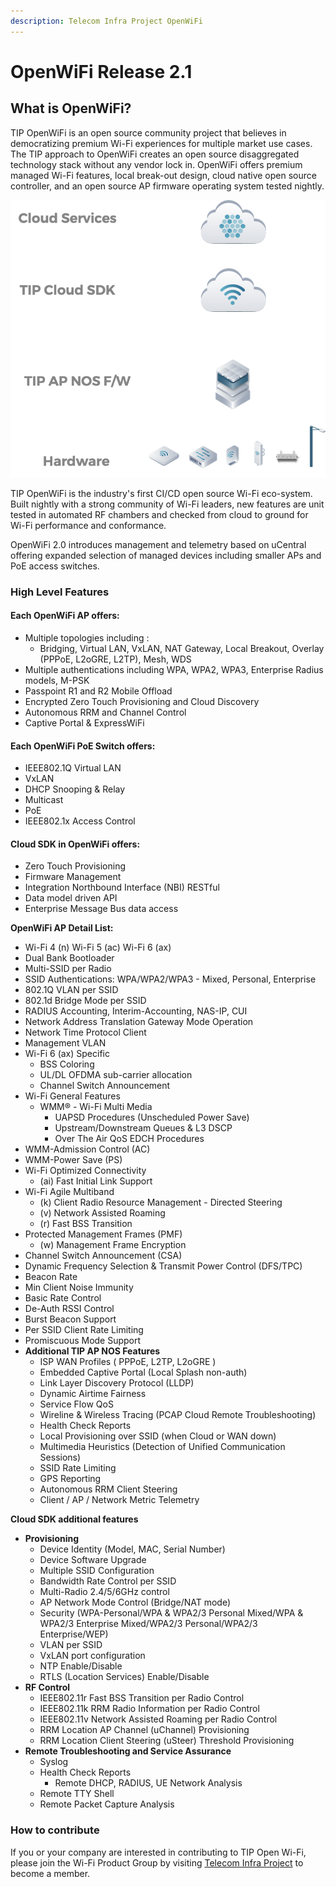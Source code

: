```yaml
---
description: Telecom Infra Project OpenWiFi
---
```


# OpenWiFi Release 2.1

## What is OpenWiFi?

TIP OpenWiFi is an open source community project that believes in democratizing premium Wi-Fi experiences for multiple market use cases. The TIP approach to OpenWiFi creates an open source disaggregated technology stack without any vendor lock in. OpenWiFi offers premium managed Wi-Fi features, local break-out design, cloud native open source controller, and an open source AP firmware operating system tested nightly.

![Open Technology Stack - Many Platforms - Many Service Options](.gitbook/assets/image%20%283%29.png)

TIP OpenWiFi is the industry's first CI/CD open source Wi-Fi eco-system. Built nightly with a strong community of Wi-Fi leaders, new features are unit tested in automated RF chambers and checked from cloud to ground for Wi-Fi performance and conformance.

OpenWiFi 2.0 introduces management and telemetry based on uCentral offering expanded selection of managed devices including smaller APs and PoE access switches.

### High Level Features

#### Each OpenWiFi AP offers:

* Multiple topologies including :
  * Bridging, Virtual LAN, VxLAN, NAT Gateway, Local Breakout, Overlay \(PPPoE, L2oGRE, L2TP\), Mesh, WDS 
* Multiple authentications including WPA, WPA2, WPA3, Enterprise Radius models, M-PSK
* Passpoint R1 and R2 Mobile Offload
* Encrypted Zero Touch Provisioning and Cloud Discovery
* Autonomous RRM and Channel Control
* Captive Portal & ExpressWiFi

#### Each OpenWiFi PoE Switch offers:

* IEEE802.1Q Virtual LAN
* VxLAN
* DHCP Snooping & Relay
* Multicast
* PoE
* IEEE802.1x Access Control

#### Cloud SDK in OpenWiFi offers:

* Zero Touch Provisioning 
* Firmware Management
* Integration Northbound Interface \(NBI\) RESTful
* Data model driven API 
* Enterprise Message Bus data access 

**OpenWiFi AP Detail List:**

* Wi-Fi 4 \(n\) Wi-Fi 5 \(ac\) Wi-Fi 6 \(ax\) 
* Dual Bank Bootloader
* Multi-SSID per Radio
* SSID Authentications: WPA/WPA2/WPA3 - Mixed, Personal, Enterprise
* 802.1Q VLAN per SSID 
* 802.1d Bridge Mode per SSID
* RADIUS Accounting, Interim-Accounting, NAS-IP, CUI
* Network Address Translation Gateway Mode Operation
* Network Time Protocol Client
* Management VLAN 
* Wi-Fi 6 \(ax\) Specific
  * BSS Coloring
  * UL/DL OFDMA sub-carrier allocation
  * Channel Switch Announcement
* Wi-Fi General Features
  * WMM® - Wi-Fi Multi Media
    * UAPSD Procedures \(Unscheduled Power Save\) 
    * Upstream/Downstream Queues & L3 DSCP
    * Over The Air QoS EDCH Procedures
* WMM-Admission Control \(AC\) 
* WMM-Power Save \(PS\)
* Wi-Fi Optimized Connectivity
  * \(ai\) Fast Initial Link Support
* Wi-Fi Agile Multiband
  * \(k\) Client Radio Resource Management - Directed Steering
  * \(v\) Network Assisted Roaming
  * \(r\) Fast BSS Transition
* Protected Management Frames \(PMF\) 
  * \(w\) Management Frame Encryption
* Channel Switch Announcement \(CSA\)
* Dynamic Frequency Selection & Transmit Power Control \(DFS/TPC\)
* Beacon Rate 
* Min Client Noise Immunity
* Basic Rate Control
* De-Auth RSSI Control
* Burst Beacon Support
* Per SSID Client Rate Limiting
* Promiscuous Mode Support 
* **Additional TIP AP NOS Features**
  * ISP WAN Profiles \( PPPoE, L2TP, L2oGRE \)
  * Embedded Captive Portal \(Local Splash non-auth\)
  * Link Layer Discovery Protocol \(LLDP\)
  * Dynamic Airtime Fairness
  * Service Flow QoS 
  * Wireline & Wireless Tracing \(PCAP Cloud Remote Troubleshooting\)
  * Health Check Reports
  * Local Provisioning over SSID \(when Cloud or WAN down\)
  * Multimedia Heuristics \(Detection of Unified Communication Sessions\)
  * SSID Rate Limiting
  * GPS Reporting
  * Autonomous RRM Client Steering 
  * Client / AP / Network Metric Telemetry 

**Cloud SDK additional features**

* **Provisioning** 
  * Device Identity \(Model, MAC, Serial Number\)
  * Device Software Upgrade
  * Multiple SSID Configuration
  * Bandwidth Rate Control per SSID
  * Multi-Radio 2.4/5/6GHz control
  * AP Network Mode Control \(Bridge/NAT mode\)
  * Security \(WPA-Personal/WPA & WPA2/3 Personal Mixed/WPA & WPA2/3 Enterprise Mixed/WPA2/3 Personal/WPA2/3 Enterprise/WEP\)
  * VLAN per SSID
  * VxLAN port configuration
  * NTP Enable/Disable
  * RTLS \(Location Services\) Enable/Disable 
* **RF Control**
  * IEEE802.11r Fast BSS Transition per Radio Control
  * IEEE802.11k RRM Radio Information per Radio Control
  * IEEE802.11v Network Assisted Roaming per Radio Control
  * RRM Location AP Channel \(uChannel\) Provisioning
  * RRM Location Client Steering \(uSteer\) Threshold Provisioning 
* **Remote Troubleshooting and Service Assurance**
  * Syslog 
  * Health Check Reports
    * Remote DHCP, RADIUS, UE Network Analysis 
  * Remote TTY Shell 
  * Remote Packet Capture Analysis 

### **How to contribute**

If you or your company are interested in contributing to TIP Open Wi-Fi, please join the Wi-Fi Product Group by visiting [Telecom Infra Project](https://telecominfraproject.com/apply-for-membership/) to become a member.

